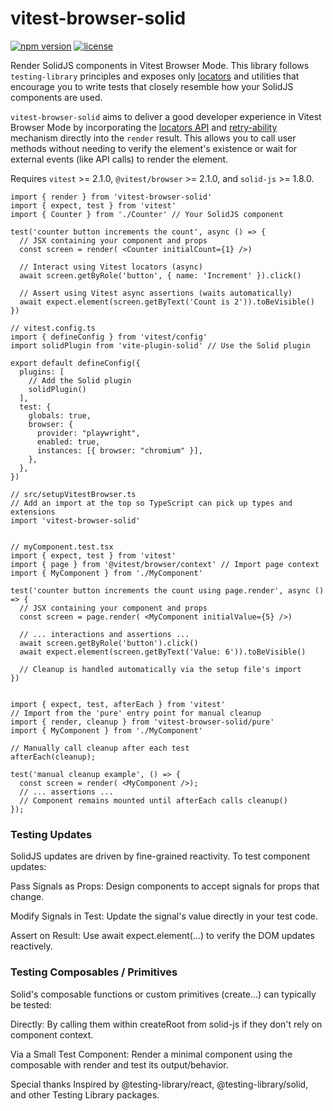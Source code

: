 # vitest-browser-solid

[![npm version](https://img.shields.io/npm/v/vitest-browser-solid.svg?style=flat-square)](https://npmjs.com/package/vitest-browser-solid)
[![license](https://img.shields.io/npm/l/vitest-browser-solid.svg?style=flat-square)](https://opensource.org/licenses/MIT)
<!-- Add other badges like build status, coverage etc. if applicable -->

Render SolidJS components in Vitest Browser Mode. This library follows `testing-library` principles and exposes only [locators](https://vitest.dev/guide/browser/locators) and utilities that encourage you to write tests that closely resemble how your SolidJS components are used.

`vitest-browser-solid` aims to deliver a good developer experience in Vitest Browser Mode by incorporating the [locators API](https://vitest.dev/guide/browser/locators.html) and [retry-ability](https://vitest.dev/guide/browser/assertion-api.html) mechanism directly into the `render` result. This allows you to call user methods without needing to verify the element's existence or wait for external events (like API calls) to render the element.

Requires `vitest` >= 2.1.0, `@vitest/browser` >= 2.1.0, and `solid-js` >= 1.8.0.

```tsx
import { render } from 'vitest-browser-solid'
import { expect, test } from 'vitest'
import { Counter } from './Counter' // Your SolidJS component

test('counter button increments the count', async () => {
  // JSX containing your component and props
  const screen = render( <Counter initialCount={1} />)

  // Interact using Vitest locators (async)
  await screen.getByRole('button', { name: 'Increment' }).click()

  // Assert using Vitest async assertions (waits automatically)
  await expect.element(screen.getByText('Count is 2')).toBeVisible()
})

// vitest.config.ts
import { defineConfig } from 'vitest/config'
import solidPlugin from 'vite-plugin-solid' // Use the Solid plugin

export default defineConfig({
  plugins: [
    // Add the Solid plugin
    solidPlugin()
  ],
  test: {
    globals: true,
    browser: {
      provider: "playwright",
      enabled: true,
      instances: [{ browser: "chromium" }],
    },
  },
})

// src/setupVitestBrowser.ts
// Add an import at the top so TypeScript can pick up types and extensions
import 'vitest-browser-solid'


// myComponent.test.tsx
import { expect, test } from 'vitest'
import { page } from '@vitest/browser/context' // Import page context
import { MyComponent } from './MyComponent'

test('counter button increments the count using page.render', async () => {
  // JSX containing your component and props
  const screen = page.render( <MyComponent initialValue={5} />)

  // ... interactions and assertions ...
  await screen.getByRole('button').click()
  await expect.element(screen.getByText('Value: 6')).toBeVisible()

  // Cleanup is handled automatically via the setup file's import
})


import { expect, test, afterEach } from 'vitest'
// Import from the 'pure' entry point for manual cleanup
import { render, cleanup } from 'vitest-browser-solid/pure'
import { MyComponent } from './MyComponent'

// Manually call cleanup after each test
afterEach(cleanup);

test('manual cleanup example', () => {
  const screen = render( <MyComponent />);
  // ... assertions ...
  // Component remains mounted until afterEach calls cleanup()
});

```

### Testing Updates
SolidJS updates are driven by fine-grained reactivity. To test component updates:

Pass Signals as Props: Design components to accept signals for props that change.

Modify Signals in Test: Update the signal's value directly in your test code.

Assert on Result: Use await expect.element(...) to verify the DOM updates reactively.


### Testing Composables / Primitives
Solid's composable functions or custom primitives (create...) can typically be tested:

Directly: By calling them within createRoot from solid-js if they don't rely on component context.

Via a Small Test Component: Render a minimal component using the composable with render and test its output/behavior.


Special thanks
Inspired by @testing-library/react, @testing-library/solid, and other Testing Library packages.


